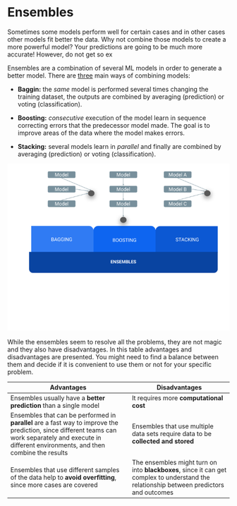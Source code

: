 # Ensembles

Sometimes some models perform well for certain cases and in other cases other models fit better the data. Why not combine those models to create a more powerful model? Your predictions are going to be much more accurate! However, do not get so ex 

Ensembles are a combination of several ML models in order to generate a better model. 
There are [three](https://stats.stackexchange.com/questions/18891/bagging-boosting-and-stacking-in-machine-learning) main ways of combining models:         
 
 
- **Baggin:** the *same* model is performed several times changing the training dataset, the outputs are combined by averaging (prediction) or voting (classification).                  

- **Boosting:** *consecutive* execution of the model learn in sequence correcting errors that the predecessor model made. The goal is to improve areas of the data where the model makes errors.             

- **Stacking:** several models learn in *parallel* and finally are combined by averaging (prediction) or voting (classification).         


![ensembles](images/Ensembles.png)

While the ensembles seem to resolve all the problems, they are not magic and they also have disadvantages. In this table advantages and disadvantages are presented. You might need to find a balance between them and decide if it is convenient to use them or not for your specific problem. 


|Advantages|Disadvantages|
|----------|-------------|
|Ensembles usually have a **better prediction** than a single model|It requires more **computational cost**|
|Ensembles that can be performed in **parallel** are a fast way to improve the prediction, since different teams can work separately and execute in different environments, and then combine the results	|Ensembles that use multiple data sets require data to be **collected and stored**|
|Ensembles that use different samples of the data help to **avoid overfitting**, since more cases are covered|The ensembles might turn on into **blackboxes**, since it can get complex to understand the relationship between predictors and outcomes|
